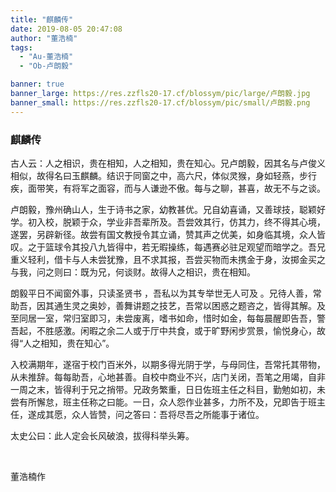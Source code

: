 ```yaml
---
title: "麒麟传"
date: 2019-08-05 20:47:08
author: "董浩楠"
tags: 
  - "Au-董浩楠"
  - "Ob-卢朗毅"

banner: true
banner_large: https://res.zzfls20-17.cf/blossym/pic/large/卢朗毅.jpg
banner_small: https://res.zzfls20-17.cf/blossym/pic/small/卢朗毅.png
---
```


<h3>麒麟传</h3>
<p>古人云：人之相识，贵在相知，人之相知，贵在知心。兄卢朗毅，因其名与卢俊义相似，故得名曰玉麒麟。结识于同窗之中，高六尺，体似灵猴，身如轻燕，步行疾，面带笑，有将军之面容，而与人谦逊不傲。每与之聊，甚喜，故无不与之谈。</p>
<p>卢朗毅，豫州确山人，生于诗书之家，幼教甚优。兄自幼喜诵，又善球技，聪颖好学。初入校，脱颖于众，学业非吾辈所及。吾尝效其行，仿其力，终不得其心境，遂罢，另辟新径。故尝有国文教授令其立诵，赞其声之优美，如身临其境，众人皆叹。之于篮球令其投八九皆得中，若无暇操练，每遇赛必驻足观望而暗学之。吾兄重义轻利，借卡与人未尝犹豫，且不求其报，吾尝买物而未携金于身，汝掷金买之与我，问之则曰：既为兄，何谈财。故得人之相识，贵在相知。</p>
<p>朗毅平日不闻窗外事，只读圣贤书 ，吾私以为其专举世无人可及 。兄待人善，常助吾，因其通生灵之奥妙，善舞讲题之技艺，吾常以困惑之题咨之，皆得其解。及至同居一室，常归室即习，未尝废离，嗜书如命，惜时如金，每每晨醒即告吾，警吾起，不胜感激。闲暇之余二人或于厅中共食，或于旷野闲步赏景，愉悦身心，故得&ldquo;人之相知，贵在知心&rdquo;。</p>
<p>入校满期年，遂宿于校门百米外，以期多得光阴于学，与母同住，吾常托其带物，从未推辞。每每助吾，心地甚善。自校中商业不兴，店门关闭，吾笔之用竭，自非一周之末，皆得利于兄之捎带。兄政务繁重，日日佐班主任之科目，勤勉如初，未尝有所懈怠，班主任称之曰能。一日，众人怨作业甚多，力所不及，兄即告于班主任，遂成其愿，众人皆赞，问之答曰：吾将尽吾之所能事于诸位。</p>
<p>太史公曰：此人定会长风破浪，拔得科举头筹。</p>
<p>&nbsp;</p>
<p>董浩楠作</p>
<p>&nbsp;</p>